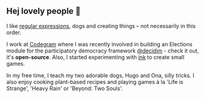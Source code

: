 ## Hej lovely people 🌻

I like [regular expressions](https://www.codegram.com/blog/understanding-regex-once-and-for-all-part-one), dogs and creating things – not necessarily in this order.

I work at [Codegram](https://codegram.com) where I was recently involved in building an Elections module for the participatory democracy framework [@decidim](https://github.com/decidim/decidim) - check it out, it's **open-source**. Also, I started experimenting with [ink](https://github.com/inkle/ink) to create small games.

In my free time, I teach my two adorable dogs, Hugo and Ona, silly tricks. I also enjoy cooking plant-based recipes and playing games à la 'Life is Strange', 'Heavy Rain' or 'Beyond: Two Souls'.
